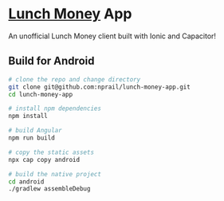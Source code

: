 # [Lunch Money](https://lunchmoney.app) App

An unofficial Lunch Money client built with Ionic and Capacitor!

## Build for Android

```bash
# clone the repo and change directory
git clone git@github.com:nprail/lunch-money-app.git
cd lunch-money-app

# install npm dependencies
npm install

# build Angular
npm run build

# copy the static assets
npx cap copy android

# build the native project
cd android
./gradlew assembleDebug
```